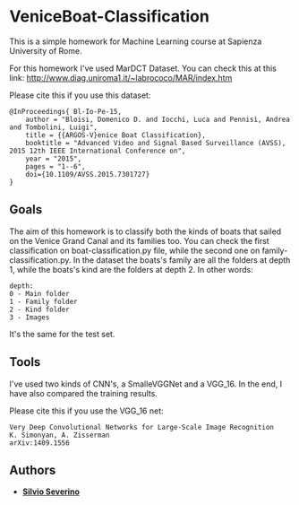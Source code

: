# VeniceBoat-Classification

This is a simple homework for Machine Learning course at Sapienza University of Rome.

For this homework I've used MarDCT Dataset. You can check this at this link: http://www.diag.uniroma1.it/~labrococo/MAR/index.htm

Please cite this if you use this dataset:
```
@InProceedings{ Bl-Io-Pe-15,
	author = "Bloisi, Domenico D. and Iocchi, Luca and Pennisi, Andrea and Tombolini, Luigi",
	title = {{ARGOS-V}enice Boat Classification},
	booktitle = "Advanced Video and Signal Based Surveillance (AVSS), 2015 12th IEEE International Conference on",
	year = "2015",
	pages = "1--6",
	doi={10.1109/AVSS.2015.7301727}
}
```

## Goals

The aim of this homework is to classify both the kinds of boats that sailed on the Venice Grand Canal and its families too. You can check the first classification on boat-classification.py file, while the second one on family-classification.py.
In the dataset the boats's family are all the folders at depth 1, while the boats's kind are the folders at depth 2. In other words:
```
depth:
0 - Main folder
1 - Family folder
2 - Kind folder
3 - Images
```
It's the same for the test set.

## Tools
I've used two kinds of CNN's, a SmalleVGGNet and a VGG_16. In the end, I have also compared the training results.

Please cite this if you use the VGG_16 net:
```
Very Deep Convolutional Networks for Large-Scale Image Recognition
K. Simonyan, A. Zisserman
arXiv:1409.1556
```

## Authors

* **[Silvio Severino](https://www.linkedin.com/in/silvio-severino-aa2563131/)**
